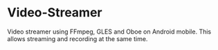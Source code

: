 # Video-Streamer
Video streamer using FFmpeg, GLES and Oboe on Android mobile.
This allows streaming and recording at the same time.
